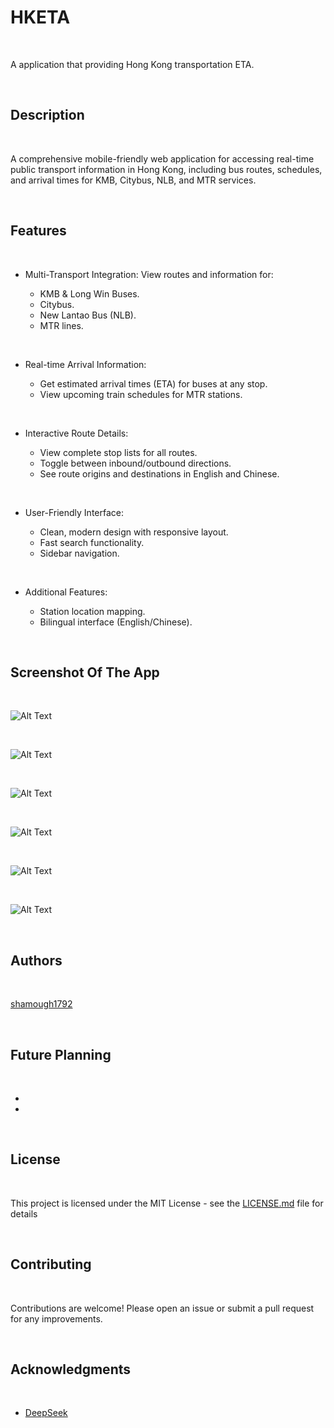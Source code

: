 # HKETA

<br>

A application that providing Hong Kong transportation ETA.

<br>

## Description

<br>

A comprehensive mobile-friendly web application for accessing real-time public transport information in Hong Kong, including bus routes, schedules, and arrival times for KMB, Citybus, NLB, and MTR services.

<br>

## Features

<br>

* Multi-Transport Integration: View routes and information for:
  
   * KMB & Long Win Buses.
   * Citybus.
   * New Lantao Bus (NLB).
   * MTR lines.

<br>

* Real-time Arrival Information:
  
  * Get estimated arrival times (ETA) for buses at any stop.
  * View upcoming train schedules for MTR stations.

<br>

* Interactive Route Details:
  
  * View complete stop lists for all routes.
  * Toggle between inbound/outbound directions.
  * See route origins and destinations in English and Chinese.

<br>

* User-Friendly Interface:
  
  * Clean, modern design with responsive layout.
  * Fast search functionality.
  * Sidebar navigation.

<br>

* Additional Features:
  
  * Station location mapping.
  * Bilingual interface (English/Chinese).

<br>

## Screenshot Of The App

<br>

![Alt Text](images/index.jpg)

<br>

![Alt Text](images/route-detail.jpg)

<br>

![Alt Text](images/bus-eta.jpg)

<br>

![Alt Text](images/mtr-route.jpg)

<br>

![Alt Text](images/mtr-route-detail.jpg)

<br>

![Alt Text](images/mtr-eta.jpg)

<br>

## Authors

<br>

[shamough1792](https://github.com/shamough1792)

<br>

## Future Planning

<br>

* 
*

<br>

## License

<br>

This project is licensed under the MIT License - see the [LICENSE.md](LICENSE) file for details

<br>

## Contributing

<br>

Contributions are welcome! Please open an issue or submit a pull request for any improvements.

<br>

## Acknowledgments

<br>

* [DeepSeek](https://www.deepseek.com/)

<br>
